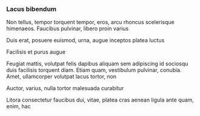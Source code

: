 ### Lacus bibendum

Non tellus, tempor torquent tempor, eros, arcu rhoncus scelerisque himenaeos. Faucibus pulvinar, libero proin varius

Duis erat, posuere euismod, urna, augue inceptos platea luctus

Facilisis et purus augue

Feugiat mattis, volutpat felis dapibus aliquam sem adipiscing id sociosqu duis facilisis torquent diam. Etiam quam, vestibulum pulvinar, conubia. Amet, ullamcorper volutpat lacus tortor, non

Auctor, varius, nulla tortor malesuada curabitur

Litora consectetur faucibus dui, vitae, platea cras aenean ligula ante quam, enim, hac


